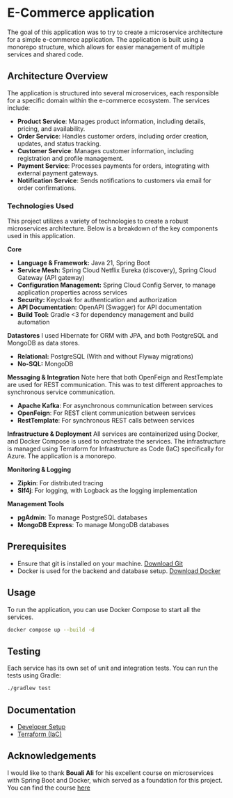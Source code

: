 # E-Commerce application
The goal of this application was to try to create a microservice architecture for a simple e-commerce application. The application is built using a monorepo structure, which allows for easier management of multiple services and shared code.

## Architecture Overview

The application is structured into several microservices, each responsible for a specific domain within the e-commerce ecosystem. The services include:
- **Product Service**: Manages product information, including details, pricing, and availability.
- **Order Service**: Handles customer orders, including order creation, updates, and status tracking.
- **Customer Service**: Manages customer information, including registration and profile management.
- **Payment Service**: Processes payments for orders, integrating with external payment gateways.
- **Notification Service**: Sends notifications to customers via email for order confirmations.

### Technologies Used

This project utilizes a variety of technologies to create a robust microservices architecture. Below is a breakdown of the key components used in this application.

**Core**

* **Language & Framework:** Java 21, Spring Boot
* **Service Mesh:** Spring Cloud Netflix Eureka (discovery), Spring Cloud Gateway (API gateway)
* **Configuration Management:** Spring Cloud Config Server, to manage application properties across services
* **Security:** Keycloak for authentication and authorization
* **API Documentation:** OpenAPI (Swagger) for API documentation
* **Build Tool:** Gradle <3 for dependency management and build automation


**Datastores**
I used Hibernate for ORM with JPA, and both PostgreSQL and MongoDB as data stores. 
* **Relational:** PostgreSQL (With and without Flyway migrations)
* **No-SQL:** MongoDB

**Messaging & Integration**
Note here that both OpenFeign and RestTemplate are used for REST communication. This was to test different approaches to synchronous service communication.
* **Apache Kafka**: For asynchronous communication between services
* **OpenFeign**: For REST client communication between services
* **RestTemplate**: For synchronous REST calls between services

**Infrastructure & Deployment**
All services are containerized using Docker, and Docker Compose is used to orchestrate the services. The infrastructure is managed using Terraform for Infrastructure as Code (IaC) specifically for Azure. The application is a monorepo.

**Monitoring & Logging**
* **Zipkin**: For distributed tracing
* **Slf4j**: For logging, with Logback as the logging implementation

**Management Tools**

* **pgAdmin**: To manage PostgreSQL databases
* **MongoDB Express**: To manage MongoDB databases


## Prerequisites
- Ensure that git is installed on your machine. [Download Git](https://git-scm.com/downloads)
- Docker is used for the backend and database setup. [Download Docker](https://www.docker.com/products/docker-desktop)


## Usage

To run the application, you can use Docker Compose to start all the services.

```bash
docker compose up --build -d
```

## Testing

Each service has its own set of unit and integration tests. You can run the tests using Gradle:

```bash
./gradlew test
```

## Documentation

- [Developer Setup](docs/manuals/developer-setup.md)
- [Terraform (IaC)](docs/manuals/infrastructure_as_code.md)


## Acknowledgements

I would like to thank **Bouali Ali** for his excellent course on microservices with Spring Boot and Docker, which served as a foundation for this project. You can find the course [here](https://www.youtube.com/watch?v=jdeSV0GRvwI&t)

